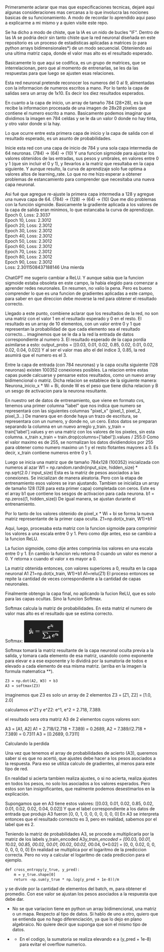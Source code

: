 Primeramente aclarar que mas que especificaciones tecnicas, dejaré aqui algunas consideraciones mas cercanas a lo que involucra las nociones basicas de su funcionamiento.
A modo de recordar lo aprendido aqui paso a explicarme a mi mismo y a quien visite este repo.

Se ha dicho a modo de chiste, que la IA es un nido de bucles "IF".
Dentro de las IA se podria decir sin tanto chiste que la red neuronal diseñada en este repositorio es un proceso de estadisticas aplicadas a matrices (o para python arrays bidimensionales*) de un modo secuencial. Obteniendo asi una ultima matriz capa, donde el valor mas alto es el resultado esperado.

Basicamente lo que aqui se codifica, es un grupo de matrices, que se interrelacionan, pero que al momento de entrenarlas, se les da las respuestas para que luego se ajusten esas relaciones.

Esta red neuronal pretende reconocer los numeros del 0 al 9, alimentadas con la informacion de numeros escritos a mano. Por lo tanto la capa de salidas sera un array de 1x10. Es decir los diez resultados esperados.

En cuanto a la capa de inicio, un array de tamaño 784 (28*28), es la que recibe la informacion procesada de una imagen de 28x28 pixeles que contiene el numero escrito a mano.
Basicamente podemos imaginar que dividimos la imagen en 784 celdas y se le da un valor 0 donde no hay tinta, y otro valor donde si la hay.

Lo que ocurre entre esta primera capa de inicio y la capa de salida con el resultado esperado, es un asunto de probabilidades.

Inicie esta red con una capa de inicio de 784 y una sola capa intermedia de 64 neuronas.
(784) -> (64) -> (10)
Y una funcion sigmoide para ajustar los valores obtenidos de las entradas, sus pesos y umbrales, en valores entre 0 y 1 (que sin incluir el 0 y 1), y llevarlos a la matriz que resultaba en la capa siguiente.
Y aunque resulto, la curva de aprendizaje solo fue optima a valores altos de learning_rate. Lo que no me hizo esperar a obtener problemas de estancamiento para comprender que necesitaba una nueva capa neuronal.

Asi fué que agregue re-ajuste la primera capa intermedia a 128 y agregue una nueva capa de 64.
(784) -> (128) -> (64) -> (10)
Que me dio problemas con la función sigmoide. Basicamente la gradiente aplicada a los valores de la capa de salida eran minimos, lo que estancaba la curva de aprendizaje.
<br/>
Epoch 0, Loss: 2.3037<br/>
Epoch 10, Loss: 2.3012<br/>
Epoch 20, Loss: 2.3012<br/>
Epoch 30, Loss: 2.3012<br/>
Epoch 40, Loss: 2.3012<br/>
Epoch 50, Loss: 2.3012<br/>
Epoch 60, Loss: 2.3012<br/>
Epoch 70, Loss: 2.3012<br/>
Epoch 80, Loss: 2.3012<br/>
Epoch 90, Loss: 2.3012<br/>
Loss: 2.3011508437188146 Una mierda<br/>
<br/>
ChatGPT me sugerio cambiar a ReLU. Y aunque sabia que la funcion sigmoide estaba obsoleta en este campo, la habia elegido para comenzar a aprender redes neuronales. En resumen, no valio la pena. Pero es bueno comprender lo que es una funcion de gradientes aplicadas a este campo, para saber en que direccion debe moverse la red para obtener el resultado correcto.

Llegado a este punto, combiene aclarar que los resultados de la red, no son una matriz con el valor 1 en el resultado esperado y 0 en el resto.
El resultado es un array de 10 elementos, con un valor entre 0 y 1 que representan la probabilidad de que cada elemento sea el resultado correcto... imaginemos que se le da a la red la entrada de datos correspondiente al numero 3. El resultado esperado de la capa pordia asimilarse a esto:
    output_probs = [[0.03, 0.01, 0.02, 0.85, 0.02, 0.01, 0.02, 0.02, 0.04, 0.02]]
Y al ser el valor mas alto el del indice 3, 0.85, la red asumirá que el numero es el 3.

Entre la capa de entrada (con 784 neuronas) y la capa oculta siguiente (128 neuronas) existen 100352 conexiones posibles.
La relacion entre estas capas puede calcuarse y pensarse estos resultados, como un nuevo array bidimencional o matriz.
Dicha relacion se establece de la siguiente manera:
Neurona_inicio_x * Wi + Bi, donde W es el peso que tiene dicha relacion y B un sesgo de activacion para la neurona resultante.

En nuestro set de datos de entrenamiento, que viene en formato cvs, tenemos una primer columna "label" que nos indica que numero se representará con las siguientes columnas "pixel_x" (pixel_1, pixel_2, pixel_3...)
De manera que en donde haya un trazo de escritura, se representara con un numero, y donde no, un cero.
Estos datos se preparan separando la columna en un nuevo arreglo y_train.
    y_train = train['label'].values
y en una matriz con los valores de los pixeles, sin esta columna. x_train
    x_train = train.drop(columns=['label']).values / 255.0
Como el valor maximo es de 255, se normalizan los datos dividiendolos por 255 para obtener como numero maximo un 1 y el resto flotantes mayores a 0. Es decir, x_train contiene numeros entre 0 y 1.

Luego se inicia una matriz que de tamaño 784x128 (100352) inicializada con numeros al azar
    W1 = np.random.randn(input_size, hidden_size) * np.sqrt(2.0 / input_size)
Esta es la matriz de pesos asociados a las conexiones. Se inicializan de manera aleatoria. Pero con la etapa de entrenamiento esos valores se iran ajustando.
Tambien se inicializa un array de tamaño 128 (128 para esta primer capa) completada con ceros. Este es el array b1 que contiene los sesgos de activacion para cada neurona.
    b1 = np.zeros((1, hidden_size))
De igual manera, se ajustan durante el entrenamiento.

Por lo tanto de los valores obtenido de pixel_x * Wi + bi se forma la nueva matriz representante de la primer capa oculta.
    Z1=np.dot(x_train, W1)+b1

Aqui, luego, procesaba esta matriz con la funcion sigmoide para comprimir los valores a una escala entre 0 y 1. Pero como dije antes, eso se cambio a la funcion ReLU.

La fucion sigmoide, como dije antes comprimia los valores en una escala entre 0 y 1. En cambio la funcion relu retorna 0 cuando un valor es menor a 0. Y retorna x cuando el valor x es mayor a 0.

La matriz obtenida entonces, con valores superiores a 0, resulta en la capa neuronal A1
    Z1=np.dot(x_train, W1)+b1
    A1=relu(Z1)
El proceso entonces se repite la cantidad de veces correspondiente a la cantidad de capas neuronales.

Finalmente obtengo la capa final, no aplicando la fucion ReLU, que es solo para las capas ocultas. Sino la funcion Softmax.

Softmax calcula la matriz de probabilidades. En esta matriz el numero de valor mas alto es el resultado que se estima correcto.

Softmax: ![alt text](/miscellaneous/image.png)

Softmax tomará la matriz resultante de la capa neuronal oculta previa a la salida, y tomara cada elemento de esa matriz, usandolo como exponente para elevar e a ese exponente y lo dividirá por la sumatoria de todos e elevado a cada elemento de esa misma matriz. (arriba en la imagen la formula matematica **).

    Z3 = np.dot(A2, W3) + b3
    A3 = softmax(Z3)

imaginemos que Z3 es solo un array de 2 elementos Z3 = [Z1, Z2] = [1.0, 2.0]

calculamos e^Z1 y e^Z2: e^1, e^2 = 2.718, 7.389.

el resultado sera otra matriz A3 de 2 elementos cuyos valores son:

A3 = [A1, A2]
A1 = 2.718/(2.718 + 7.389) = 0.2689, A2 = 7.389/(2.718 + 7.389) = 0.7311
A3 = [0.2689, 0.7311]

Calculando la perdida

Una vez que tenemos el array de probabilidades de acierto (A3), queremos saber si es que no acertó, que ajustes debe hacer a los pesos asociados a la respuesta. Para eso se utiliza calculo de gradientes, al menos para este tipo de red.

En realidad si acierta tambien realiza ajustes, o si no acierta, realiza ajustes en todos los pesos, no solo los asociados a los valores esperados. Pero estos son tan insignificantes, que realmente podemos desestimarlos en la explicación.

Supongamos que en A3 tiene estos valores: [[0.03, 0.01, 0.02, 0.85, 0.02, 0.01, 0.02, 0.02, 0.04, 0.02]]
Y que el label correspondiente a los datos de entrada que produjo A3 fueron [0, 0, 1, 0, 0, 0, 0, 0, 0, 0]
En A3 se interpreta entonces que el resultado correscto es 3, pero en realidad, sabemos por el label que es 2.

Teniendo la matriz de probabilidades A3, se procede a multiplicarla por la matriz de los labels y_train_encoded
A3*y_train_encoded = [0*0.03, 0*0.01, 1*0.02, 0*0.85, 0*0.02, 0*0.01, 0*0.02, 0*0.02, 0*0.04, 0*0.02] = [0, 0, 0.02, 0, 0, 0, 0, 0, 0, 0]
En realidad se multiplica por el logaritmo de la prediccion correcta. Pero no voy a calcular el logaritmo de cada prediccion para el ejemplo.

    def cross_entropy(y_true, y_pred):
        m = y_true.shape[0]
        return -np.sum(y_true * np.log(y_pred + 1e-8))/m

y se divide por la cantidad de elementos del batch, m, para obtener el promedio. Con ese valor se ajustan los pesos asociados a la respuesta que debe dar.

* No se que variacion tiene en python un array bidimencional, una matriz o un mapa. Respecto al tipo de datos. Si hablo de uno a otro, quiero que se entienda que no hago diferenciación, ya que lo dejo en plano algebraico. No quiere decir que suponga que son el mismo tipo de datos.

* * En el codigo, la sumatoria se realiza elevando e a (y_pred + 1e-8) para evitar el overflow numerico.